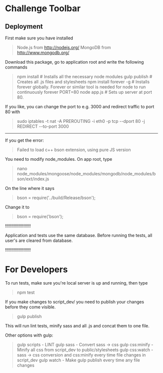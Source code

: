 # Challenge Toolbar

## Deployment

First make sure you have installed

> Node.js from http://nodejs.org/
> MongoDB from http://www.mongodb.org/

Download this package, go to application root and write the following commands

> npm install                   # Installs all the necessary node modules
> gulp publish                  # Creates all .js files and stylesheets
> npm install forever -g        # Installs forever globally. Forever or similar tool is needed for node to run continuously
> forever PORT=80 node app.js   # Sets up server at port 80. 

If you like, you can change the port to e.g. 3000 and redirect traffic to port 80 with

> sudo iptables -t nat -A PREROUTING -i eth0 -p tcp --dport 80 -j REDIRECT --to-port 3000

----

If you get the error:

> Failed to load c++ bson extension, using pure JS version

You need to modify node_modules. On app root, type

> nano node_modules/mongoose/node_modules/mongodb/node_modules/bson/ext/index.js

On the line where it says

> bson = require('../build/Release/bson');

Change it to

> bson = require('bson');


!!!!!!!!!!!!!!!!!!!!!

Application and tests use the same database. Before running the tests, all user's are cleared from database.

!!!!!!!!!!!!!!!!!!!!!


# For Developers

To run tests, make sure you're local server is up and running, then type

> npm test

If you make changes to script_dev/ you need to publish your changes before they come visible.

> gulp publish

This will run lint tests, minify sass and all .js and concat them to one file.

Other options with gulp:

> gulp scripts      -  LINT
> gulp sass         -  Convert sass -> css
> gulp css:minify   -  Minify all css from script_dev to public/stylesheets
> gulp css:watch    -  sass -> css conversion and css:minify every time file changes in script_dev
> gulp watch        -  Make gulp publish every time any file changes

